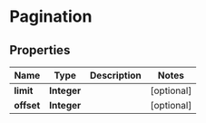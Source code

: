 

# Pagination


## Properties

| Name | Type | Description | Notes |
|------------ | ------------- | ------------- | -------------|
|**limit** | **Integer** |  |  [optional] |
|**offset** | **Integer** |  |  [optional] |



